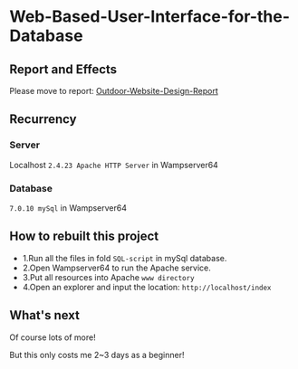 # Web-Based-User-Interface-for-the-Database

## Report and Effects

Please move to report: [Outdoor-Website-Design-Report](./Outdoor-Website-Design-Report.pdf)

## Recurrency
### Server

Localhost `2.4.23 Apache HTTP Server` in Wampserver64

### Database

`7.0.10 mySql` in Wampserver64


## How to rebuilt this project

- 1.Run all the files in fold `SQL-script` in mySql database.
- 2.Open Wampserver64 to run the Apache service.
- 3.Put all resources into Apache `www directory`
- 4.Open an explorer and input the location: `http://localhost/index`


## What's next

Of course lots of more!

But this only costs me 2~3 days as a beginner! 
